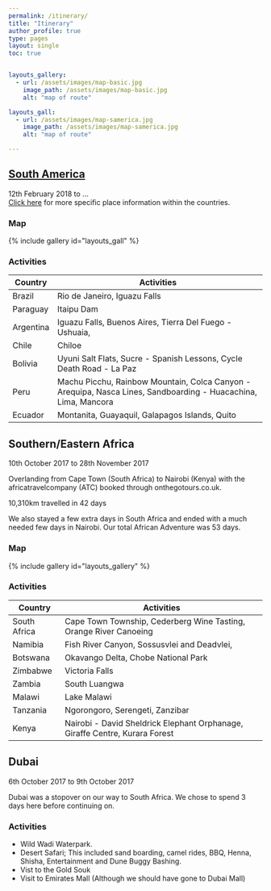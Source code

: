 ```yaml
---
permalink: /itinerary/
title: "Itinerary"
author_profile: true
type: pages
layout: single
toc: true


layouts_gallery:
  - url: /assets/images/map-basic.jpg
    image_path: /assets/images/map-basic.jpg
    alt: "map of route"

layouts_gall:
  - url: /assets/images/map-samerica.jpg
    image_path: /assets/images/map-samerica.jpg
    alt: "map of route"

---
```

## [South America](/itinerary/samerica/)
12th February 2018 to ...  
[Click here](/itinerary/samerica/) for more specific place information within the countries. 

### Map
{% include gallery id="layouts_gall" %}

### Activities

| Country                                     | Activities                                          |
| ------------------------------------------- | ----------------------------------------------------- |
| Brazil | Rio de Janeiro, Iguazu Falls |
| Paraguay | Itaipu Dam |
| Argentina | Iguazu Falls, Buenos Aires, Tierra Del Fuego - Ushuaia,  |
| Chile | Chiloe |
| Bolivia | Uyuni Salt Flats, Sucre - Spanish Lessons, Cycle Death Road - La Paz |
| Peru | Machu Picchu, Rainbow Mountain, Colca Canyon - Arequipa, Nasca Lines, Sandboarding - Huacachina, Lima, Mancora |
| Ecuador | Montanita, Guayaquil, Galapagos Islands, Quito |


## Southern/Eastern Africa
10th October 2017 to 28th November 2017

Overlanding from Cape Town (South Africa) to Nairobi (Kenya) with the africatravelcompany (ATC) booked through onthegotours.co.uk.

10,310km travelled in 42 days

We also stayed a few extra days in South Africa and ended with a much needed few days in Nairobi. Our total African Adventure was 53 days.

### Map
{% include gallery id="layouts_gallery" %}

### Activities

| Country                                     | Activities                                          |
| ------------------------------------------- | ----------------------------------------------------- |
| South Africa | Cape Town Township, Cederberg Wine Tasting, Orange River Canoeing |
| Namibia| Fish River Canyon, Sossusvlei and Deadvlei, |
| Botswana | Okavango Delta, Chobe National Park |
| Zimbabwe| Victoria Falls |
| Zambia | South Luangwa |
| Malawi | Lake Malawi |
| Tanzania | Ngorongoro, Serengeti, Zanzibar |
| Kenya | Nairobi - David Sheldrick Elephant Orphanage, Giraffe Centre, Kurara Forest |


## Dubai
6th October 2017 to 9th October 2017

Dubai was a stopover on our way to South Africa. We chose to spend 3 days here before continuing on. 

### Activities
- Wild Wadi Waterpark.
- Desert Safari; This included sand boarding, camel rides, BBQ, Henna, Shisha, Entertainment and Dune Buggy Bashing.
- Vist to the Gold Souk
- Visit to Emirates Mall (Although we should have gone to Dubai Mall)
